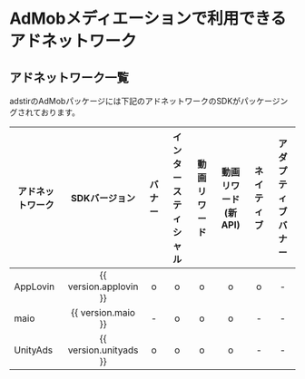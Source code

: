 # AdMobメディエーションで利用できるアドネットワーク

## アドネットワーク一覧
adstirのAdMobパッケージには下記のアドネットワークのSDKがパッケージングされております。

アドネットワーク|SDKバージョン|バナー|インタースティシャル|動画リワード|動画リワード(新API)|ネイティブ|アダプティブバナー
---| :-: |:-:|:-:|:-:|:-:|:-:|:-:
AppLovin|{{ version.applovin }}| o | o | o | o | o | -
maio    |{{ version.maio     }}| - | o | o | o | - | -
UnityAds|{{ version.unityads }}| o | o | o | o | - | -
